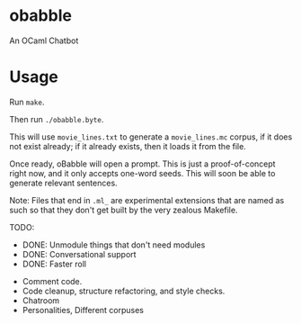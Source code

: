 # obabble
An OCaml Chatbot

Usage
=====

Run `make`.

Then run `./obabble.byte`.

This will use `movie_lines.txt` to generate a `movie_lines.mc` corpus, if it does not exist already; if it already exists, then it loads it from the file.

Once ready, oBabble will open a prompt. This is just a proof-of-concept right now, and it only accepts one-word seeds. This will soon be able to generate relevant sentences.

Note: Files that end in `.ml_` are experimental extensions that are named as such so that they don't get built by the very zealous Makefile.

TODO:
+ DONE: Unmodule things that don't need modules
+ DONE: Conversational support
+ DONE: Faster roll
* Comment code.
* Code cleanup, structure refactoring, and style checks.
* Chatroom
* Personalities, Different corpuses
